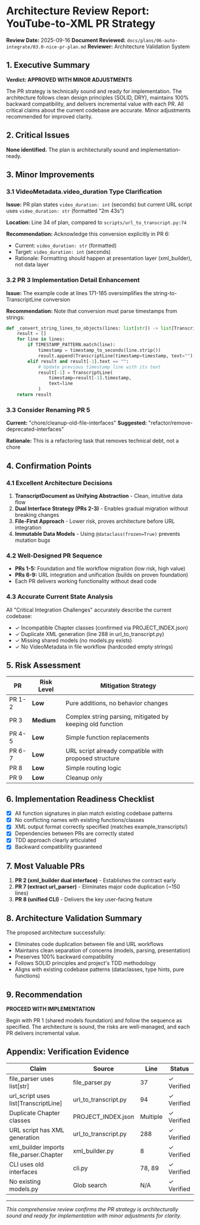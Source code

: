 # Architecture Review Report: YouTube-to-XML PR Strategy

**Review Date:** 2025-09-16
**Document Reviewed:** `docs/plans/06-auto-integrate/03.0-nice-pr-plan.md`
**Reviewer:** Architecture Validation System

## 1. Executive Summary

**Verdict: APPROVED WITH MINOR ADJUSTMENTS**

The PR strategy is technically sound and ready for implementation. The architecture follows clean design principles (SOLID, DRY), maintains 100% backward compatibility, and delivers incremental value with each PR. All critical claims about the current codebase are accurate. Minor adjustments recommended for improved clarity.

## 2. Critical Issues

**None identified.** The plan is architecturally sound and implementation-ready.

## 3. Minor Improvements

### 3.1 VideoMetadata.video_duration Type Clarification

**Issue:** PR plan states `video_duration: int` (seconds) but current URL script uses `video_duration: str` (formatted "2m 43s")

**Location:** Line 34 of plan, compared to `scripts/url_to_transcript.py:74`

**Recommendation:** Acknowledge this conversion explicitly in PR 6:
- Current: `video_duration: str` (formatted)
- Target: `video_duration: int` (seconds)
- Rationale: Formatting should happen at presentation layer (xml_builder), not data layer

### 3.2 PR 3 Implementation Detail Enhancement

**Issue:** The example code at lines 171-185 oversimplifies the string-to-TranscriptLine conversion

**Recommendation:** Note that conversion must parse timestamps from strings:
```python
def _convert_string_lines_to_objects(lines: list[str]) -> list[TranscriptLine]:
    result = []
    for line in lines:
        if TIMESTAMP_PATTERN.match(line):
            timestamp = timestamp_to_seconds(line.strip())
            result.append(TranscriptLine(timestamp=timestamp, text=""))
        elif result and result[-1].text == "":
            # Update previous timestamp line with its text
            result[-1] = TranscriptLine(
                timestamp=result[-1].timestamp,
                text=line
            )
    return result
```

### 3.3 Consider Renaming PR 5

**Current:** "chore/cleanup-old-file-interfaces"
**Suggested:** "refactor/remove-deprecated-interfaces"

**Rationale:** This is a refactoring task that removes technical debt, not a chore

## 4. Confirmation Points

### 4.1 Excellent Architecture Decisions

1. **TranscriptDocument as Unifying Abstraction** - Clean, intuitive data flow
2. **Dual Interface Strategy (PRs 2-3)** - Enables gradual migration without breaking changes
3. **File-First Approach** - Lower risk, proves architecture before URL integration
4. **Immutable Data Models** - Using `@dataclass(frozen=True)` prevents mutation bugs

### 4.2 Well-Designed PR Sequence

- **PRs 1-5:** Foundation and file workflow migration (low risk, high value)
- **PRs 6-9:** URL integration and unification (builds on proven foundation)
- Each PR delivers working functionality without dead code

### 4.3 Accurate Current State Analysis

All "Critical Integration Challenges" accurately describe the current codebase:
- ✓ Incompatible Chapter classes (confirmed via PROJECT_INDEX.json)
- ✓ Duplicate XML generation (line 288 in url_to_transcript.py)
- ✓ Missing shared models (no models.py exists)
- ✓ No VideoMetadata in file workflow (hardcoded empty strings)

## 5. Risk Assessment

| PR | Risk Level | Mitigation Strategy |
|----|------------|-------------------|
| PR 1-2 | **Low** | Pure additions, no behavior changes |
| PR 3 | **Medium** | Complex string parsing, mitigated by keeping old function |
| PR 4-5 | **Low** | Simple function replacements |
| PR 6-7 | **Low** | URL script already compatible with proposed structure |
| PR 8 | **Low** | Simple routing logic |
| PR 9 | **Low** | Cleanup only |

## 6. Implementation Readiness Checklist

- [x] All function signatures in plan match existing codebase patterns
- [x] No conflicting names with existing functions/classes
- [x] XML output format correctly specified (matches example_transcripts/)
- [x] Dependencies between PRs are correctly stated
- [x] TDD approach clearly articulated
- [x] Backward compatibility guaranteed

## 7. Most Valuable PRs

1. **PR 2 (xml_builder dual interface)** - Establishes the contract early
2. **PR 7 (extract url_parser)** - Eliminates major code duplication (~150 lines)
3. **PR 8 (unified CLI)** - Delivers the key user-facing feature

## 8. Architecture Validation Summary

The proposed architecture successfully:
- Eliminates code duplication between file and URL workflows
- Maintains clean separation of concerns (models, parsing, presentation)
- Preserves 100% backward compatibility
- Follows SOLID principles and project's TDD methodology
- Aligns with existing codebase patterns (dataclasses, type hints, pure functions)

## 9. Recommendation

**PROCEED WITH IMPLEMENTATION**

Begin with PR 1 (shared models foundation) and follow the sequence as specified. The architecture is sound, the risks are well-managed, and each PR delivers incremental value.

## Appendix: Verification Evidence

| Claim | Source | Line | Status |
|-------|--------|------|--------|
| file_parser uses list[str] | file_parser.py | 37 | ✓ Verified |
| url_script uses list[TranscriptLine] | url_to_transcript.py | 94 | ✓ Verified |
| Duplicate Chapter classes | PROJECT_INDEX.json | Multiple | ✓ Verified |
| URL script has XML generation | url_to_transcript.py | 288 | ✓ Verified |
| xml_builder imports file_parser.Chapter | xml_builder.py | 8 | ✓ Verified |
| CLI uses old interfaces | cli.py | 78, 89 | ✓ Verified |
| No existing models.py | Glob search | N/A | ✓ Verified |

---

*This comprehensive review confirms the PR strategy is architecturally sound and ready for implementation with minor adjustments for clarity.*